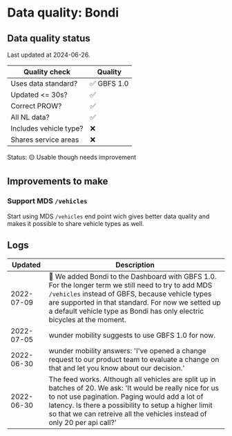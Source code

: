 # Data quality: Bondi

## Data quality status

Last updated at 2024-06-26.

| **Quality check**           | **Quality**
| --                          | --          |
| Uses data standard?         | ✅ GBFS 1.0
| Updated <= 30s?             | ✅
| Correct PROW?               | ✅
| All NL data?                | ✅
| Includes vehicle type?      | ❌
| Shares service areas        | ❌

Status: 🟡 Usable though needs improvement

## Improvements to make

### Support MDS `/vehicles`

Start using MDS `/vehicles` end point wich gives better data quality and makes it possible to share vehicle types as well.

## Logs

| Updated    | Description
| ----       | ---
| 2022-07-09 | 🎉 We added Bondi to the Dashboard with GBFS 1.0. For the longer term we still need to try to add MDS `/vehicles` instead of GBFS, because vehicle types are supported in that standard. For now we setted up a default vehicle type as Bondi has only electric bicycles at the moment.
| 2022-07-05 | wunder mobility suggests to use GBFS 1.0 for now.
| 2022-06-30 | wunder mobility answers: 'I've opened a change request to our product team to evaluate a change on that and let you know about our decision.'
| 2022-06-30 | The feed works. Although all vehicles are split up in batches of 20. We ask: 'It would be really nice for us to not use pagination. Paging would add a lot of latency. Is there a possibility to setup a higher limit so that we can retreive all the vehicles instead of only 20 per api call?'
